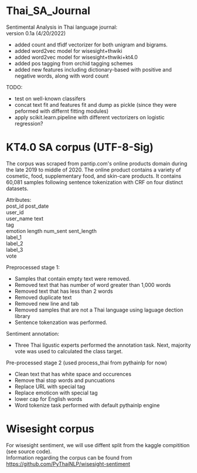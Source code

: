 # Thai_SA_Journal
Sentimental Analysis in Thai language journal:  
version 0.1a  (4/20/2022)  
* added count and tfidf vectorizer for both unigram and bigrams.  
* added word2vec model for wisesight+thwiki 
* added word2vec model for wisesight+thwiki+kt4.0  
* added pos tagging from orchid tagging schemes
* added new features including dictionary-based with positive and negative words, along with word count  

TODO:  
- test on well-known classifers  
- concat text fit and features fit and dump as pickle (since they were peformed with differnt fitting modules) 
- apply scikit.learn.pipeline with different vectorizers on logistic regression?   


# KT4.0 SA corpus  (UTF-8-Sig)

The corpus was scraped from pantip.com's online products domain during the late 2019 to middle of 2020. The online product contains a variety of cosmetic, food, supplementary food, and skin-care products. It contains 60,081 samples following sentence tokenization with CRF on four distinct datasets.     


Attributes:  
post_id
post_date  
user_id  
user_name 
text  
tag  
emotion
length
num_sent
sent_length  
label_1  
label_2  
label_3  
vote  

Preprocessed stage 1:  
* Samples that contain empty text were removed.
* Removed text that has number of word greater than 1,000 words
* Removed text that has less than 2 words  
* Removed duplicate text  
* Removed new line and tab
* Removed samples that are not a Thai language using laguage dection library  
* Sentence tokenzation was performed.  

Sentiment annotation:  
* Three Thai ligustic experts performed the annotation task. Next, majority vote was used to calculated the class target.  

Pre-processed stage 2 (used process_thai from pythainlp for now)
* Clean text that has white space and occurences
* Remove thai stop words and puncuations 
* Replace URL with special tag
* Replace emoticon with special tag
* lower cap for English words
* Word tokenize task performed with default pythainlp engine  


# Wisesight corpus
For wisesight sentiment, we will use diffent split from the kaggle compitition (see source code).  
Information regarding the corpus can be found from https://github.com/PyThaiNLP/wisesight-sentiment  
